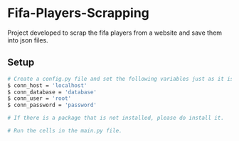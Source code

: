 # Fifa-Players-Scrapping
Project developed to scrap the fifa players from a website and save them into json files.

## Setup
```bash
# Create a config.py file and set the following variables just as it is in the config_example.py file.
$ conn_host = 'localhost'
$ conn_database = 'database'
$ conn_user = 'root'
$ conn_password = 'password'

# If there is a package that is not installed, please do install it.

# Run the cells in the main.py file.
```
